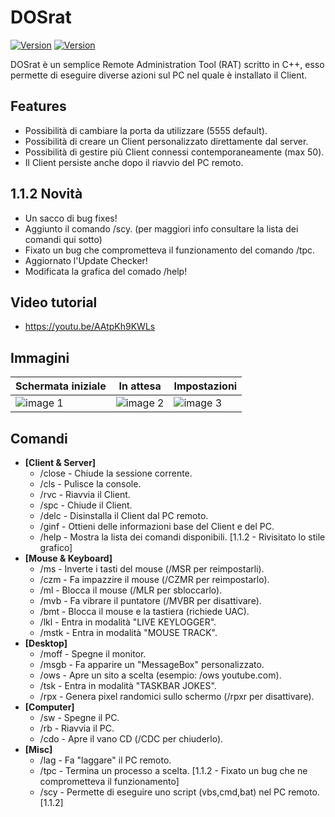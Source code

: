 # DOSrat

[![Version](https://img.shields.io/github/v/tag/Criper98/DOSrat?color=10&label=Versione)]()
[![Version](https://img.shields.io/badge/OS-Windows-orange)]()

DOSrat è un semplice Remote Administration Tool (RAT) scritto in C++, esso permette di eseguire diverse azioni sul PC nel quale è installato il Client.

## Features

- Possibilità di cambiare la porta da utilizzare (5555 default).
- Possibilità di creare un Client personalizzato direttamente dal server.
- Possibilità di gestire più Client connessi contemporaneamente (max 50).
- Il Client persiste anche dopo il riavvio del PC remoto.

## 1.1.2 Novità

- Un sacco di bug fixes!
- Aggiunto il comando /scy. (per maggiori info consultare la lista dei comandi qui sotto)
- Fixato un bug che comprometteva il funzionamento del comando /tpc.
- Aggiornato l'Update Checker!
- Modificata la grafica del comado /help!

## Video tutorial

- https://youtu.be/AAtpKh9KWLs

## Immagini
|Schermata iniziale |In attesa |Impostazioni |
|-------------------|----------|-------------|
|![image 1](https://i.ibb.co/ZMhGgkY/1.png)|![image 2](https://i.ibb.co/XX4YKgm/2.png)|![image 3](https://i.ibb.co/fFSMDf2/3.png)|

## Comandi

- **[Client & Server]**
  - /close    - Chiude la sessione corrente.
  - /cls      - Pulisce la console.
  - /rvc      - Riavvia il Client.
  - /spc      - Chiude il Client.
  - /delc     - Disinstalla il Client dal PC remoto.
  - /ginf     - Ottieni delle informazioni base del Client e del PC.
  - /help     - Mostra la lista dei comandi disponibili. [1.1.2 - Rivisitato lo stile grafico]
- **[Mouse & Keyboard]**
  - /ms       - Inverte i tasti del mouse (/MSR per reimpostarli).
  - /czm      - Fa impazzire il mouse (/CZMR per reimpostarlo).
  - /ml       - Blocca il mouse (/MLR per sbloccarlo).
  - /mvb      - Fa vibrare il puntatore (/MVBR per disattivare).
  - /bmt      - Blocca il mouse e la tastiera (richiede UAC).
  - /lkl      - Entra in modalità "LIVE KEYLOGGER".
  - /mstk     - Entra in modalità "MOUSE TRACK".
- **[Desktop]**
  - /moff     - Spegne il monitor.
  - /msgb     - Fa apparire un "MessageBox" personalizzato.
  - /ows      - Apre un sito a scelta (esempio: /ows youtube.com).
  - /tsk      - Entra in modalità "TASKBAR JOKES".
  - /rpx      - Genera pixel randomici sullo schermo (/rpxr per disattivare).
- **[Computer]**
  - /sw       - Spegne il PC.
  - /rb       - Riavvia il PC.
  - /cdo      - Apre il vano CD (/CDC per chiuderlo).
- **[Misc]**
  - /lag      - Fa "laggare" il PC remoto.
  - /tpc      - Termina un processo a scelta. [1.1.2 - Fixato un bug che ne comprometteva il funzionamento]
  - /scy      - Permette di eseguire uno script (vbs,cmd,bat) nel PC remoto. [1.1.2]
